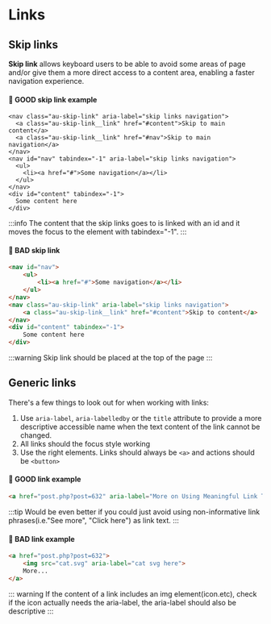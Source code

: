 # Links

## Skip links
**Skip link** allows keyboard users to be able to avoid some areas of page and/or give them a more direct access to a content area,
enabling a faster navigation experience.
#### :tada: GOOD skip link example
```html{2,3,5,10}
<nav class="au-skip-link" aria-label="skip links navigation">
  <a class="au-skip-link__link" href="#content">Skip to main content</a>
  <a class="au-skip-link__link" href="#nav">Skip to main navigation</a>
</nav>
<nav id="nav" tabindex="-1" aria-label="skip links navigation">
  <ul>
    <li><a href="#">Some navigation</a></li>
  </ul>
</nav>
<div id="content" tabindex="-1">
  Some content here
</div>
```
:::info
The content that the skip links goes to is linked with an id and it moves the focus to the element with tabindex="-1".
:::

#### :lady_beetle: BAD skip link
```html
<nav id="nav">
    <ul>
        <li><a href="#">Some navigation</a></li>
    </ul>
</nav>
<nav class="au-skip-link" aria-label="skip links navigation">
    <a class="au-skip-link__link" href="#content">Skip to content</a>
</nav>
<div id="content" tabindex="-1">
    Some content here
</div>
```
:::warning
Skip link should be placed at the top of the page
:::

## Generic links

There's a few things to look out for when working with links:
1. Use `aria-label`, `aria-labelledby` or the `title` attribute to provide a more descriptive accessible name when the text content of the link cannot be changed.
2. All links should the focus style working
3. Use the right elements. Links should always be `<a>` and actions should be `<button>`
#### :tada: GOOD link example
```html
<a href="post.php?post=632" aria-label="More on Using Meaningful Link Text">More...</a>
```
:::tip
Would be even better if you could just avoid using non-informative link phrases(i.e."See more", "Click here") as link text.
:::

#### :lady_beetle: BAD link example
```html
<a href="post.php?post=632">
    <img src="cat.svg" aria-label="cat svg here">
    More...
</a>
```
::: warning
If the content of a link includes an img element(icon.etc), check if the icon actually needs the aria-label, the aria-label should also be descriptive
:::
